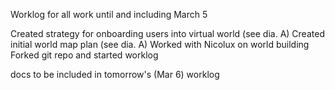 Worklog for all work until and including March 5

Created strategy for onboarding users into virtual world (see dia. A)
Created initial world map plan (see dia. A)
Worked with Nicolux on world building
Forked git repo and started worklog

docs to be included in tomorrow's (Mar 6) worklog
 
